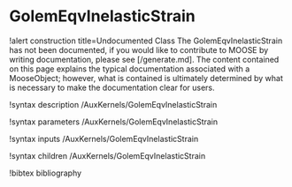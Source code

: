 <!-- MOOSE Documentation Stub: Remove this when content is added. -->

# GolemEqvInelasticStrain

!alert construction title=Undocumented Class
The GolemEqvInelasticStrain has not been documented, if you would like to contribute to MOOSE by
writing documentation, please see [/generate.md]. The content contained on this page explains
the typical documentation associated with a MooseObject; however, what is contained is ultimately
determined by what is necessary to make the documentation clear for users.

!syntax description /AuxKernels/GolemEqvInelasticStrain

!syntax parameters /AuxKernels/GolemEqvInelasticStrain

!syntax inputs /AuxKernels/GolemEqvInelasticStrain

!syntax children /AuxKernels/GolemEqvInelasticStrain

!bibtex bibliography
